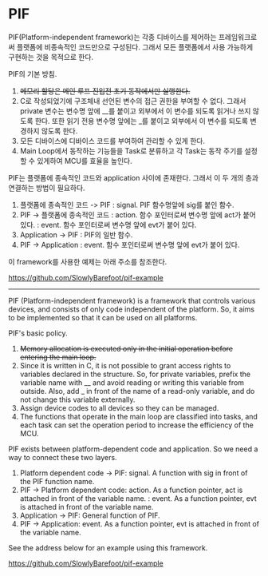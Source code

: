 # PIF

PIF(Platform-independent framework)는 각종 디바이스를 제어하는 프레임워크로써 플랫폼에 비종속적인 코드만으로 구성된다. 그래서 모든 플랫폼에서 사용 가능하게 구현하는 것을 목적으로 한다. 

PIF의 기본 방침.
1. ~~메모리 할당은 메인 루프 진입전 초기 동작에서만 실행한다.~~
2. C로 작성되었기에 구조체내 선언된 변수의 접근 권한을 부여할 수 없다. 
   그래서 private 변수는 변수명 앞에 __를 붙이고 외부에서 이 변수를 되도록 읽거나 쓰지 않도록 한다.
   또한 읽기 전용 변수명 앞에는 _를 붙이고 외부에서 이 변수를 되도록 변경하지 않도록 한다.
3. 모든 디바이스에 디바이스 코드를 부여하여 관리할 수 있게 한다.
4. Main Loop에서 동작하는 기능들을 Task로 분류하고 각 Task는 동작 주기를 설정할 수 있게하여 MCU를 효율을 높인다.

PIF는 플랫폼에 종속적인 코드와 application 사이에 존재한다. 그래서 이 두 개의 층과 연결하는 방법이 필요하다.
1. 플랫폼에 종속적인 코드 -> PIF : signal. PIF 함수명앞에 sig를 붙인 함수.
2. PIF -> 플랫폼에 종속적인 코드 : action. 함수 포인터로써 변수명 앞에 act가 붙어 있다. 
                            : event. 함수 포인터로써 변수명 앞에 evt가 붙어 있다.
3. Application -> PIF : PIF의 일반 함수.
4. PIF -> Application : event. 함수 포인터로써 변수명 앞에 evt가 붙어 있다.

이 framework를 사용한 예제는 아래 주소를 참조한다.

https://github.com/SlowlyBarefoot/pif-example

---

PIF (Platform-independent framework) is a framework that controls various devices, and consists of only code independent of the platform. So, it aims to be implemented so that it can be used on all platforms.

PIF's basic policy.
1. ~~Memory allocation is executed only in the initial operation before entering the main loop.~~
2. Since it is written in C, it is not possible to grant access rights to variables declared in the structure.
   So, for private variables, prefix the variable name with __ and avoid reading or writing this variable from outside.
   Also, add _ in front of the name of a read-only variable, and do not change this variable externally.
3. Assign device codes to all devices so they can be managed.
4. The functions that operate in the main loop are classified into tasks, and each task can set the operation period to increase the efficiency of the MCU.

PIF exists between platform-dependent code and application. So we need a way to connect these two layers.
1. Platform dependent code -> PIF: signal. A function with sig in front of the PIF function name.
2. PIF -> Platform dependent code: action. As a function pointer, act is attached in front of the variable name.
                            : event. As a function pointer, evt is attached in front of the variable name.
3. Application -> PIF: General function of PIF.
4. PIF -> Application: event. As a function pointer, evt is attached in front of the variable name.

See the address below for an example using this framework.

https://github.com/SlowlyBarefoot/pif-example
